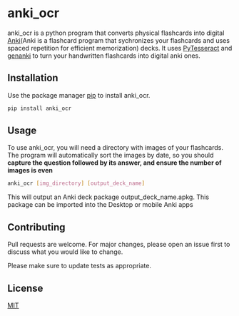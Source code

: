 # anki_ocr

anki_ocr is a python program that converts physical flashcards into digital [Anki](https://apps.ankiweb.net)(Anki is a flashcard program that sychronizes your flashcards and uses spaced repetition for efficient memorization) decks. It uses [PyTesseract](https://pypi.org/project/pytesseract/) and [genanki](https://github.com/kerrickstaley/genanki) to turn your handwritten flashcards into digital anki ones.

## Installation

Use the package manager [pip](https://pip.pypa.io/en/stable/) to install anki_ocr.

```bash
pip install anki_ocr
```

## Usage
To use anki_ocr, you will need a directory with images of your flashcards. The program will automatically sort the images by date, so you should **capture the question followed by its answer, and ensure the number of images is even**

```bash
anki_ocr [img_directory] [output_deck_name]
```

This will output an Anki deck package output_deck_name.apkg. This package can be imported into the Desktop or mobile Anki apps

## Contributing
Pull requests are welcome. For major changes, please open an issue first to discuss what you would like to change.

Please make sure to update tests as appropriate.

## License
[MIT](https://choosealicense.com/licenses/mit/)
